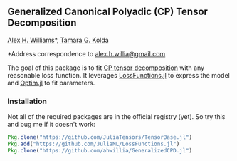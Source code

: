 ## Generalized Canonical Polyadic (CP) Tensor Decomposition

[Alex H. Williams](http://alexhwilliams.info/)\*, [Tamara G. Kolda](http://www.sandia.gov/~tgkolda/)

\*Address correspondence to alex.h.willia@gmail.com

The goal of this package is to fit [CP tensor decomposition](https://en.wikipedia.org/wiki/Tensor_rank_decomposition) with any reasonable loss function. It leverages [LossFunctions.jl](https://github.com/JuliaML/LossFunctions.jl) to express the model and [Optim.jl](https://github.com/JuliaOpt/Optim.jl) to fit parameters.

### Installation

Not all of the required packages are in the official registry (yet). So try this and bug me if it doesn't work:

```julia
Pkg.clone("https://github.com/JuliaTensors/TensorBase.jl")
Pkg.add("https://github.com/JuliaML/LossFunctions.jl")
Pkg.clone("https://github.com/ahwillia/GeneralizedCPD.jl")
```
